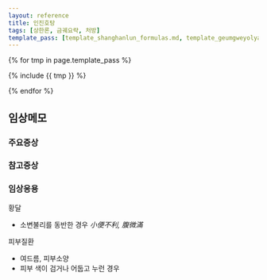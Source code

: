 ```yaml
---
layout: reference
title: 인진호탕
tags: [상한론, 금궤요략, 처방]
template_pass: [template_shanghanlun_formulas.md, template_geumgweyolyag_formulas.md, template_etc_formulas.md]
---
```



{% for tmp in page.template_pass %}

{% include {{ tmp }} %}

{% endfor %}

## 임상메모




### 주요증상


### 참고증상


### 임상응용

황달
* 소변불리를 동반한 경우 _小便不利, 腹微滿_

피부질환
* 여드름, 피부소양
* 피부 색이 검거나 어둡고 누런 경우
